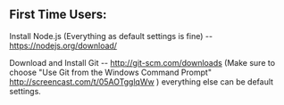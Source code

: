 First Time Users:
-----------------

Install Node.js (Everything as default settings is fine) -- https://nodejs.org/download/

Download and Install Git -- http://git-scm.com/downloads
(Make sure to choose "Use Git from the Windows Command Prompt" http://screencast.com/t/05AOTgglqWw ) 
everything else can be default settings.


